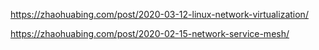 https://zhaohuabing.com/post/2020-03-12-linux-network-virtualization/

https://zhaohuabing.com/post/2020-02-15-network-service-mesh/